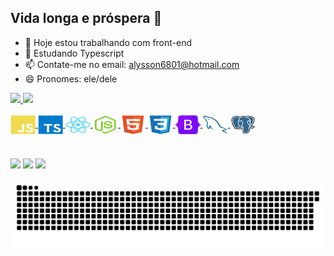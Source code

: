 ## Vida longa e próspera 🖖

- 🔭 Hoje estou trabalhando com front-end
- 🌱 Estudando Typescript
- 📫 Contate-me no email: alysson6801@hotmail.com
- 😄 Pronomes: ele/dele


 <div>
  <a href="https://github.com/Alysson1013">
  <img height="180em" src="https://github-readme-stats.vercel.app/api?username=Alysson1013&show_icons=true&theme=dracula&include_all_commits=true&count_private=true"/>
  <img height="180em" src="https://github-readme-stats.vercel.app/api/top-langs/?username=Alysson1013&layout=compact&langs_count=7&theme=dracula"/>
</div>

<div style="display: inline_block"><br>
  <img align="center" alt="Alysson-Js" height="30" width="40" src="https://raw.githubusercontent.com/devicons/devicon/master/icons/javascript/javascript-plain.svg">
  <img align="center" alt="Alysson-Ts" height="30" width="40" src="https://raw.githubusercontent.com/devicons/devicon/master/icons/typescript/typescript-plain.svg">
  <img align="center" alt="Alysson-React" height="30" width="40" src="https://raw.githubusercontent.com/devicons/devicon/master/icons/react/react-original.svg">
  <img align="center" alt="Alysson-Nodejs" height="30" width="40" src="https://raw.githubusercontent.com/devicons/devicon/00f02ef57fb7601fd1ddcc2fe6fe670fef3ae3e4/icons/nodejs/nodejs-original.svg">
  <img align="center" alt="Alysson-HTML" height="30" width="40" src="https://raw.githubusercontent.com/devicons/devicon/master/icons/html5/html5-original.svg">
  <img align="center" alt="Alysson-CSS" height="30" width="40" src="https://raw.githubusercontent.com/devicons/devicon/master/icons/css3/css3-original.svg">
  <img align="center" alt="Alysson-Bootstrap" height="30" width="40" src="https://raw.githubusercontent.com/devicons/devicon/00f02ef57fb7601fd1ddcc2fe6fe670fef3ae3e4/icons/bootstrap/bootstrap-original.svg">
   <img align="center" alt="Alysson-Mysql" height="30" width="40" src="https://raw.githubusercontent.com/devicons/devicon/00f02ef57fb7601fd1ddcc2fe6fe670fef3ae3e4/icons/mysql/mysql-original.svg">
  <img align="center" alt="Alysson-Postgree" height="30" width="40" src="https://raw.githubusercontent.com/devicons/devicon/00f02ef57fb7601fd1ddcc2fe6fe670fef3ae3e4/icons/postgresql/postgresql-original.svg">
</div>
 
 #
  
 <div>
      <a href="https://www.instagram.com/alysson_1013/" target="_blank"><img src="https://img.shields.io/badge/-Instagram-%23E4405F?style=for-the-badge&logo=instagram&logoColor=white" target="_blank"></a>
       <a href="https://www.linkedin.com/in/alysson-eduardo-a358911a4/" target="_blank"><img src="https://img.shields.io/badge/LinkedIn-0077B5?style=for-the-badge&logo=linkedin&logoColor=white" target="_blank"></a>
       <a href="https://api.whatsapp.com/send?phone=5516992159738&text=" target="_blank"><img src="https://img.shields.io/badge/WhatsApp-25D366?style=for-the-badge&logo=whatsapp&logoColor=white" target="_blank"></a>
 <div>
  
  ![Snake animation](https://github.com/Alysson1013/Alysson1013/blob/output/github-contribution-grid-snake.svg)
  
